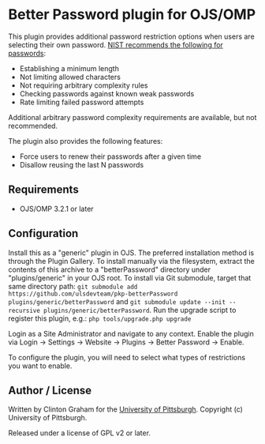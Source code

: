 # Better Password plugin for OJS/OMP

This plugin provides additional password restriction options when users are selecting their own password.  [NIST recommends the following for passwords](https://pages.nist.gov/800-63-3/sp800-63b.html#appA):
* Establishing a minimum length
* Not limiting allowed characters
* Not requiring arbitrary complexity rules
* Checking passwords against known weak passwords
* Rate limiting failed password attempts

Additional arbitrary password complexity requirements are available, but not recommended.

The plugin also provides the following features:
* Force users to renew their passwords after a given time
* Disallow reusing the last N passwords

## Requirements

* OJS/OMP 3.2.1 or later

## Configuration

Install this as a "generic" plugin in OJS.  The preferred installation method is through the Plugin Gallery.  To install manually via the filesystem, extract the contents of this archive to a "betterPassword" directory under "plugins/generic" in your OJS root.  To install via Git submodule, target that same directory path: `git submodule add https://github.com/ulsdevteam/pkp-betterPassword plugins/generic/betterPassword` and `git submodule update --init --recursive plugins/generic/betterPassword`.  Run the upgrade script to register this plugin, e.g.: `php tools/upgrade.php upgrade`

Login as a Site Administrator and navigate to any context.  Enable the plugin via Login -> Settings -> Website -> Plugins -> Better Password -> Enable.

To configure the plugin, you will need to select what types of restrictions you want to enable.

## Author / License

Written by Clinton Graham for the [University of Pittsburgh](http://www.pitt.edu).  Copyright (c) University of Pittsburgh.

Released under a license of GPL v2 or later.
